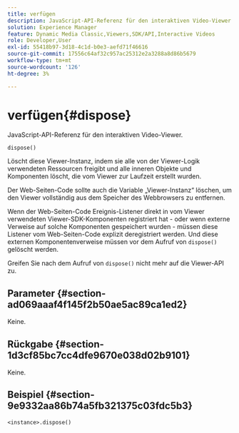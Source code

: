 ```yaml
---
title: verfügen
description: JavaScript-API-Referenz für den interaktiven Video-Viewer.
solution: Experience Manager
feature: Dynamic Media Classic,Viewers,SDK/API,Interactive Videos
role: Developer,User
exl-id: 55418b97-3d18-4c1d-b0e3-aefd71f46616
source-git-commit: 17556c64af32c957ac25312e2a3288a8d86b5679
workflow-type: tm+mt
source-wordcount: '126'
ht-degree: 3%

---
```


# verfügen{#dispose}

JavaScript-API-Referenz für den interaktiven Video-Viewer.

`dispose()`

Löscht diese Viewer-Instanz, indem sie alle von der Viewer-Logik verwendeten Ressourcen freigibt und alle inneren Objekte und Komponenten löscht, die vom Viewer zur Laufzeit erstellt wurden.

Der Web-Seiten-Code sollte auch die Variable „Viewer-Instanz“ löschen, um den Viewer vollständig aus dem Speicher des Webbrowsers zu entfernen.

Wenn der Web-Seiten-Code Ereignis-Listener direkt in vom Viewer verwendeten Viewer-SDK-Komponenten registriert hat - oder wenn externe Verweise auf solche Komponenten gespeichert wurden - müssen diese Listener vom Web-Seiten-Code explizit deregistriert werden. Und diese externen Komponentenverweise müssen vor dem Aufruf von `dispose()` gelöscht werden.

Greifen Sie nach dem Aufruf von `dispose()` nicht mehr auf die Viewer-API zu.

## Parameter {#section-ad069aaaf4f145f2b50ae5ac89ca1ed2}

Keine.

## Rückgabe {#section-1d3cf85bc7cc4dfe9670e038d02b9101}

Keine.

## Beispiel {#section-9e9332aa86b74a5fb321375c03fdc5b3}

```
<instance>.dispose()
```
